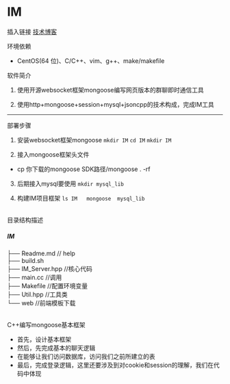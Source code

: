 IM
===========================
插入链接
[技术博客](https://blog.csdn.net/qq_41906009/article/details/102670659)

环境依赖
* CentOS(64 位)、C/C++、vim、g++、make/makefile

软件简介
1. 使用开源websocket框架mongoose编写网页版本的群聊即时通信工具 

2. 使用http+mongoose+session+mysql+jsoncpp的技术构成，完成IM工具 
***
部署步骤

1. 安装websocket框架mongoose 
 ``` mkdir IM ```
 ``` cd IM ```
 ``` mkdir IM ```

2. 接入mongoose框架头文件
 * cp 你下载的mongoose SDK路径/mongoose . -rf 

3. 后期接入mysql要使用
``` mkdir mysql_lib ```

4. 构建IM项目框架
```ls IM   mongoose  mysql_lib```

<br>
目录结构描述

##### IM
├── Readme.md                   // help
<br>
├── build.sh 
<br>
├── IM_Server.hpp               //核心代码
<br>
├── main.cc                     //调用
<br>
├── Makefile                    //配置环境变量
<br>
├── Util.hpp                    //工具类
<br>
└── web                         //前端模板下载
 
<br>
C++编写mongoose基本框架

* 首先，设计基本框架
* 然后，先完成基本的聊天逻辑
* 在能够让我们访问数据库，访问我们之前所建立的表
* 最后，完成登录逻辑，这里还要涉及到对cookie和session的理解，我们在代码中体现



